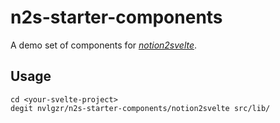 # n2s-starter-components

A demo set of components for [_notion2svelte_](https://github.com/nvlgzr/notion2svelte).

## Usage

```
cd <your-svelte-project>
degit nvlgzr/n2s-starter-components/notion2svelte src/lib/
```
